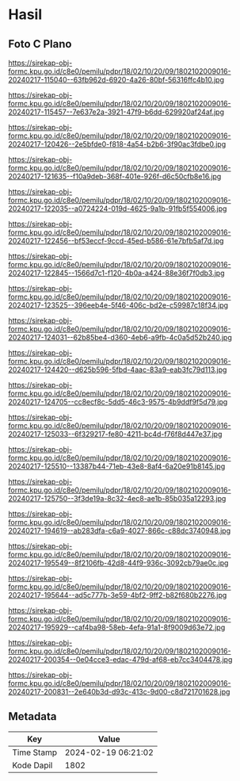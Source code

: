 # Hasil

## Foto C Plano

https://sirekap-obj-formc.kpu.go.id/c8e0/pemilu/pdpr/18/02/10/20/09/1802102009016-20240217-115040--63fb962d-6920-4a26-80bf-56316ffc4b10.jpg

https://sirekap-obj-formc.kpu.go.id/c8e0/pemilu/pdpr/18/02/10/20/09/1802102009016-20240217-115457--7e637e2a-3921-47f9-b6dd-629920af24af.jpg

https://sirekap-obj-formc.kpu.go.id/c8e0/pemilu/pdpr/18/02/10/20/09/1802102009016-20240217-120426--2e5bfde0-f818-4a54-b2b6-3f90ac3fdbe0.jpg

https://sirekap-obj-formc.kpu.go.id/c8e0/pemilu/pdpr/18/02/10/20/09/1802102009016-20240217-121635--f10a9deb-368f-401e-926f-d6c50cfb8e16.jpg

https://sirekap-obj-formc.kpu.go.id/c8e0/pemilu/pdpr/18/02/10/20/09/1802102009016-20240217-122035--a0724224-019d-4625-9a1b-91fb5f554006.jpg

https://sirekap-obj-formc.kpu.go.id/c8e0/pemilu/pdpr/18/02/10/20/09/1802102009016-20240217-122456--bf53eccf-9ccd-45ed-b586-61e7bfb5af7d.jpg

https://sirekap-obj-formc.kpu.go.id/c8e0/pemilu/pdpr/18/02/10/20/09/1802102009016-20240217-122845--1566d7c1-f120-4b0a-a424-88e36f7f0db3.jpg

https://sirekap-obj-formc.kpu.go.id/c8e0/pemilu/pdpr/18/02/10/20/09/1802102009016-20240217-123525--396eeb4e-5f46-406c-bd2e-c59987c18f34.jpg

https://sirekap-obj-formc.kpu.go.id/c8e0/pemilu/pdpr/18/02/10/20/09/1802102009016-20240217-124031--62b85be4-d360-4eb6-a9fb-4c0a5d52b240.jpg

https://sirekap-obj-formc.kpu.go.id/c8e0/pemilu/pdpr/18/02/10/20/09/1802102009016-20240217-124420--d625b596-5fbd-4aac-83a9-eab3fc79d113.jpg

https://sirekap-obj-formc.kpu.go.id/c8e0/pemilu/pdpr/18/02/10/20/09/1802102009016-20240217-124705--cc8ecf8c-5dd5-46c3-9575-4b9ddf9f5d79.jpg

https://sirekap-obj-formc.kpu.go.id/c8e0/pemilu/pdpr/18/02/10/20/09/1802102009016-20240217-125033--6f329217-fe80-4211-bc4d-f76f8d447e37.jpg

https://sirekap-obj-formc.kpu.go.id/c8e0/pemilu/pdpr/18/02/10/20/09/1802102009016-20240217-125510--13387b44-71eb-43e8-8af4-6a20e91b8145.jpg

https://sirekap-obj-formc.kpu.go.id/c8e0/pemilu/pdpr/18/02/10/20/09/1802102009016-20240217-125750--3f3de19a-8c32-4ec8-ae1b-85b035a12293.jpg

https://sirekap-obj-formc.kpu.go.id/c8e0/pemilu/pdpr/18/02/10/20/09/1802102009016-20240217-194619--ab283dfa-c6a9-4027-866c-c88dc3740948.jpg

https://sirekap-obj-formc.kpu.go.id/c8e0/pemilu/pdpr/18/02/10/20/09/1802102009016-20240217-195549--8f2106fb-42d8-44f9-936c-3092cb79ae0c.jpg

https://sirekap-obj-formc.kpu.go.id/c8e0/pemilu/pdpr/18/02/10/20/09/1802102009016-20240217-195644--ad5c777b-3e59-4bf2-9ff2-b82f680b2276.jpg

https://sirekap-obj-formc.kpu.go.id/c8e0/pemilu/pdpr/18/02/10/20/09/1802102009016-20240217-195929--caf4ba98-58eb-4efa-91a1-8f9009d63e72.jpg

https://sirekap-obj-formc.kpu.go.id/c8e0/pemilu/pdpr/18/02/10/20/09/1802102009016-20240217-200354--0e04cce3-edac-479d-af68-eb7cc3404478.jpg

https://sirekap-obj-formc.kpu.go.id/c8e0/pemilu/pdpr/18/02/10/20/09/1802102009016-20240217-200831--2e640b3d-d93c-413c-9d00-c8d721701628.jpg


## Metadata

| Key        | Value               |
| ---------- | ------------------- |
| Time Stamp | 2024-02-19 06:21:02 |
| Kode Dapil | 1802                |



